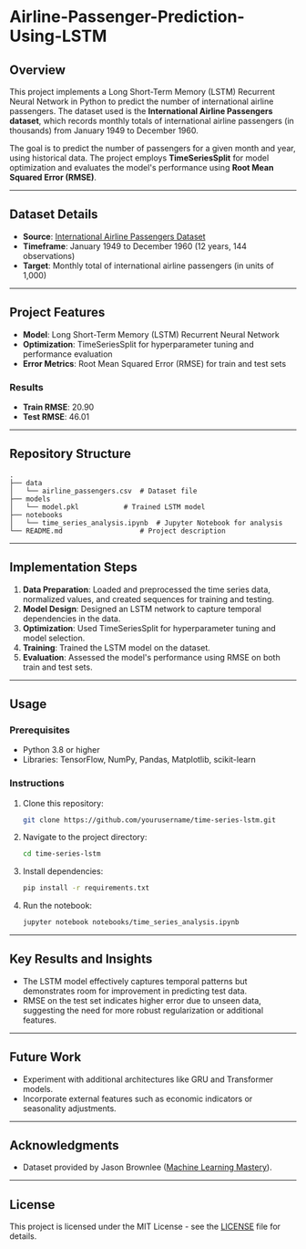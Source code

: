 # Airline-Passenger-Prediction-Using-LSTM

## Overview
This project implements a Long Short-Term Memory (LSTM) Recurrent Neural Network in Python to predict the number of international airline passengers. The dataset used is the **International Airline Passengers dataset**, which records monthly totals of international airline passengers (in thousands) from January 1949 to December 1960.

The goal is to predict the number of passengers for a given month and year, using historical data. The project employs **TimeSeriesSplit** for model optimization and evaluates the model's performance using **Root Mean Squared Error (RMSE)**.

---

## Dataset Details
- **Source**: [International Airline Passengers Dataset](https://machinelearningmastery.com/time-series-datasets-for-machine-learning/)
- **Timeframe**: January 1949 to December 1960 (12 years, 144 observations)
- **Target**: Monthly total of international airline passengers (in units of 1,000)

---

## Project Features
- **Model**: Long Short-Term Memory (LSTM) Recurrent Neural Network
- **Optimization**: TimeSeriesSplit for hyperparameter tuning and performance evaluation
- **Error Metrics**: Root Mean Squared Error (RMSE) for train and test sets

### Results
- **Train RMSE**: 20.90
- **Test RMSE**: 46.01

---

## Repository Structure
```
.
├── data
│   └── airline_passengers.csv  # Dataset file
├── models
│   └── model.pkl           # Trained LSTM model
├── notebooks
│   └── time_series_analysis.ipynb  # Jupyter Notebook for analysis
└── README.md                   # Project description
```

---

## Implementation Steps
1. **Data Preparation**: Loaded and preprocessed the time series data, normalized values, and created sequences for training and testing.
2. **Model Design**: Designed an LSTM network to capture temporal dependencies in the data.
3. **Optimization**: Used TimeSeriesSplit for hyperparameter tuning and model selection.
4. **Training**: Trained the LSTM model on the dataset.
5. **Evaluation**: Assessed the model's performance using RMSE on both train and test sets.

---

## Usage
### Prerequisites
- Python 3.8 or higher
- Libraries: TensorFlow, NumPy, Pandas, Matplotlib, scikit-learn

### Instructions
1. Clone this repository:
   ```bash
   git clone https://github.com/yourusername/time-series-lstm.git
   ```
2. Navigate to the project directory:
   ```bash
   cd time-series-lstm
   ```
3. Install dependencies:
   ```bash
   pip install -r requirements.txt
   ```
4. Run the notebook:
   ```bash
   jupyter notebook notebooks/time_series_analysis.ipynb
   ```

---

## Key Results and Insights
- The LSTM model effectively captures temporal patterns but demonstrates room for improvement in predicting test data.
- RMSE on the test set indicates higher error due to unseen data, suggesting the need for more robust regularization or additional features.

---

## Future Work
- Experiment with additional architectures like GRU and Transformer models.
- Incorporate external features such as economic indicators or seasonality adjustments.

---

## Acknowledgments
- Dataset provided by Jason Brownlee ([Machine Learning Mastery](https://machinelearningmastery.com/)).

---

## License
This project is licensed under the MIT License - see the [LICENSE](LICENSE) file for details.
